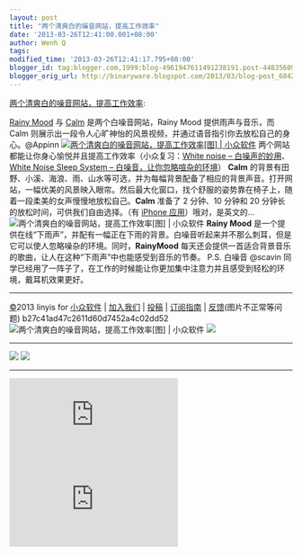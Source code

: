 ```yaml
---
layout: post
title: "两个清爽白的噪音网站，提高工作效率"
date: '2013-03-26T12:41:00.001+08:00'
author: Wenh Q
tags:
modified_time: '2013-03-26T12:41:17.795+08:00'
blogger_id: tag:blogger.com,1999:blog-4961947611491238191.post-4483560937745019360
blogger_orig_url: http://binaryware.blogspot.com/2013/03/blog-post_6842.html
---
```


[两个清爽白的噪音网站，提高工作效率](http://www.appinn.com/rainy-mood-and-calm-website/):

[Rainy Mood](http://rainymood.com/) 与 [Calm](http://calm.com/)
是两个白噪音网站，Rainy Mood 提供雨声与音乐，而 Calm
则展示出一段令人心旷神怡的风景视频，并通过语音指引你去放松自己的身心。@Appinn
[![两个清爽白的噪音网站，提高工作效率[图] |
小众软件](http://img3.appinn.com/images/201303/calm-and-rainymood.jpg/o "两个清爽白的噪音网站，提高工作效率[图] | 小众软件")](http://www.appinn.com/rainy-mood-and-calm-website/)
两个网站都能让你身心愉悦并且提高工作效率（小众复习：[White noise –
白噪声的妙用](http://www.appinn.com/white-noise/)、[White Noise Sleep
System –
白噪音，让你忽略喧杂的环境](http://www.appinn.com/white-noise-sleep-system/)）
**Calm** 的背景有田野、小溪、海浪、雨、山水等可选，并为每幅背景配备了相应的背景声音。打开网站，一幅优美的风景映入眼帘。然后最大化窗口，找个舒服的姿势靠在椅子上，随着一段柔美的女声慢慢地放松自己。**Calm** 准备了
2 分钟、10 分钟和 20 分钟长的放松时间，可供我们自由选择。（有 [iPhone
应用](https://itunes.apple.com/us/app/calm.com/id571800810?ls=1&mt=8)）哦对，是英文的…
![两个清爽白的噪音网站，提高工作效率[图] |
小众软件](http://img3.appinn.com/images/201303/2013-03-25-11-19-28.png/o "两个清爽白的噪音网站，提高工作效率[图] | 小众软件")
**Rainy Mood**
是一个提供在线“下雨声”，并配有一幅正在下雨的背景。白噪音听起来并不那么刺耳，但是它可以使人忽略噪杂的环境。同时，**RainyMood** 每天还会提供一首适合背景音乐的歌曲，让人在这种“下雨声”中也能感受到音乐的节奏。
P.S. 白噪音 @scavin
同学已经用了一阵子了，在工作的时候能让你更加集中注意力并且感受到轻松的环境，戴耳机效果更好。

* * * * *

[©](http://www.appinn.com/copyright/?utm_source=feeds&utm_medium=copyright&utm_campaign=feeds "版权声明")2013
linyis for
[小众软件](http://www.appinn.com/?utm_source=feeds&utm_medium=appinn&utm_campaign=feeds "本文来自小众软件")
|
[加入我们](http://www.appinn.com/join-us/?utm_source=feeds&utm_medium=joinus&utm_campaign=feeds "加入小众软件")
|
[投稿](http://www.appinn.com/contribute/?utm_source=feeds&utm_medium=contribute&utm_campaign=feeds "给小众软件投稿")
|
[订阅指南](http://www.appinn.com/feeds-subscribe/?utm_source=feeds&utm_medium=feedsubscribe&utm_campaign=feeds "可以分类订阅小众，Windows/MAC/游戏")
| [反馈](http://appinn.wufoo.com/forms/eccae-aeeae/)(图片不正常等问题)
b27c41ad47c2611d60d7452a4c02dd52
![两个清爽白的噪音网站，提高工作效率[图] |
小众软件](http://s33.sitemeter.com/meter.asp?site=s33appinn "两个清爽白的噪音网站，提高工作效率[图] | 小众软件")
![](http://appinn.feedsportal.com/c/33935/f/615575/s/29fc11a0/mf.gif)
  ------------------------------------------------------------------------------------------------------------------------------------------------------------------------------------------------------------------------------------------------------------------------------------------------------------------------------------------------------ -----------------------------------------------------------------------------------------------------------------------------------------------------------------------------------------------------------------------------------------------------------------------------------------------------------------------------------------
  [![](http://res3.feedsportal.com/images/emailthis2.gif)](http://share.feedsportal.com/viral/sendEmail.cfm?lang=en&title=%E4%B8%A4%E4%B8%AA%E6%B8%85%E7%88%BD%E7%99%BD%E7%9A%84%E5%99%AA%E9%9F%B3%E7%BD%91%E7%AB%99%EF%BC%8C%E6%8F%90%E9%AB%98%E5%B7%A5%E4%BD%9C%E6%95%88%E7%8E%87&link=http%3A%2F%2Fwww.appinn.com%2Frainy-mood-and-calm-website%2F)   [![](http://res3.feedsportal.com/images/bookmark.gif)](http://res.feedsportal.com/viral/bookmark.cfm?title=%E4%B8%A4%E4%B8%AA%E6%B8%85%E7%88%BD%E7%99%BD%E7%9A%84%E5%99%AA%E9%9F%B3%E7%BD%91%E7%AB%99%EF%BC%8C%E6%8F%90%E9%AB%98%E5%B7%A5%E4%BD%9C%E6%95%88%E7%8E%87&link=http%3A%2F%2Fwww.appinn.com%2Frainy-mood-and-calm-website%2F)
  ------------------------------------------------------------------------------------------------------------------------------------------------------------------------------------------------------------------------------------------------------------------------------------------------------------------------------------------------------ -----------------------------------------------------------------------------------------------------------------------------------------------------------------------------------------------------------------------------------------------------------------------------------------------------------------------------------------



[![](http://da.feedsportal.com/r/161770411546/u/0/f/615575/c/33935/s/29fc11a0/a2.img)](http://da.feedsportal.com/r/161770411546/u/0/f/615575/c/33935/s/29fc11a0/a2.htm)![](http://pi.feedsportal.com/r/161770411546/u/0/f/615575/c/33935/s/29fc11a0/a2t.img)

